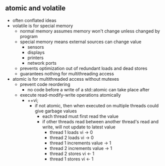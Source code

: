 ## atomic and volatile
- often conflated ideas
- volatile is for special memory
	- normal memory assumes memory won't change unless changed by program
	- special memory means external sources can change value
		- sensors
		- displays
		- printers
		- network ports
	- prevents optimization out of redundant loads and dead stores
	- guarantees nothing for multithreading access
- atomic is for multithreaded access without mutexes
	- prevent code reordering
		- no code before a write of a std::atomic can take place after
	- execute read-modify-write operations atomically
		- ++vi;
			- if not atomic, then when executed on multiple threads could give garbage values
				- each thread must first read the value
				- if other threads read between another thread's read and write, will not update to latest value
					- thread 1 loads vi -> 0
					- thread 2 loads vi -> 0
					- thread 1 increments value -> 1
					- thread 2 increments value -> 1
					- thread 2 stores vi <- 1
					- thread 1 stores vi <- 1